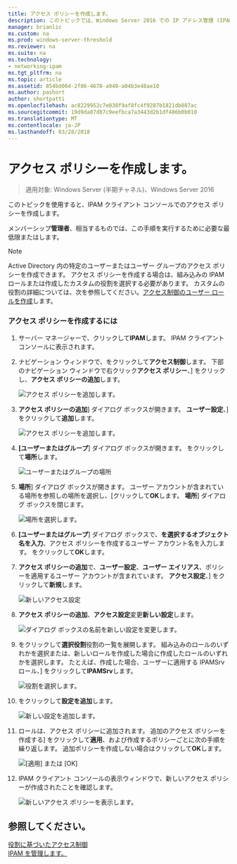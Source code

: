 ```yaml
---
title: アクセス ポリシーを作成します。
description: このトピックでは、Windows Server 2016 での IP アドレス管理 (IPAM) の管理ガイドの一部です。
manager: brianlic
ms.custom: na
ms.prod: windows-server-threshold
ms.reviewer: na
ms.suite: na
ms.technology:
- networking-ipam
ms.tgt_pltfrm: na
ms.topic: article
ms.assetid: 854bd064-2f86-4678-a940-a04b3e48ae10
ms.author: pashort
author: shortpatti
ms.openlocfilehash: ac8229952c7e038f9af8fc4f9287b1821db887ac
ms.sourcegitcommit: 19d9da87d87c9eefbca7a3443d2b1df486b0b010
ms.translationtype: MT
ms.contentlocale: ja-JP
ms.lasthandoff: 03/28/2018
---
```

# <a name="create-an-access-policy"></a>アクセス ポリシーを作成します。

>適用対象: Windows Server (半期チャネル)、Windows Server 2016

このトピックを使用すると、IPAM クライアント コンソールでのアクセス ポリシーを作成します。  
  
メンバーシップ**管理者**、相当するものでは、この手順を実行するために必要な最低限またはします。  
  
> [!NOTE]  
> Active Directory 内の特定のユーザーまたはユーザー グループのアクセス ポリシーを作成できます。 アクセス ポリシーを作成する場合は、組み込みの IPAM ロールまたは作成したカスタムの役割を選択する必要があります。 カスタムの役割の詳細については、次を参照してください。[アクセス制御のユーザー ロールを作成](../../technologies/ipam/Create-a-User-Role-for-Access-Control.md)します。  
  
### <a name="to-create-an-access-policy"></a>アクセス ポリシーを作成するには  
  
1.  サーバー マネージャーで、クリックして**IPAM**します。 IPAM クライアント コンソールに表示されます。  
  
2.  ナビゲーション ウィンドウで、をクリックして**アクセス制御**します。 下部のナビゲーション ウィンドウで右クリック**アクセス ポリシー**、] をクリックし、**アクセス ポリシーの追加**します。  
  
    ![アクセス ポリシーを追加します。](../../media/Create-an-Access-Policy/ipam_CreateAP_01.jpg)  
  
3.  **アクセス ポリシーの追加**] ダイアログ ボックスが開きます。 **ユーザー設定**、] をクリックして**追加**します。  
  
    ![アクセス ポリシーを追加します。](../../media/Create-an-Access-Policy/ipam_CreateAP_02.jpg)  
  
4.  **[ユーザーまたはグループ**] ダイアログ ボックスが開きます。 をクリックして**場所**します。  
  
    ![ユーザーまたはグループの場所](../../media/Create-an-Access-Policy/ipam_CreateAP_03.jpg)  
  
5.  **場所**] ダイアログ ボックスが開きます。 ユーザー アカウントが含まれている場所を参照しの場所を選択し、[クリックして**OK**します。 **場所**] ダイアログ ボックスを閉じます。  
  
    ![場所を選択します。](../../media/Create-an-Access-Policy/ipam_CreateAP_04.jpg)  
  
6.  **[ユーザーまたはグループ**] ダイアログ ボックスで、**を選択するオブジェクト名を入力**、アクセス ポリシーを作成するユーザー アカウント名を入力します。 をクリックして**OK**します。  
  
7.  **アクセス ポリシーの追加**で、**ユーザー設定**、**ユーザー エイリアス**、ポリシーを適用するユーザー アカウントが含まれています。 **アクセス設定**、] をクリックして**新規**します。  
  
    ![新しいアクセス設定](../../media/Create-an-Access-Policy/ipam_CreateAP_05.jpg)  
  
8.  **アクセス ポリシーの追加**、**アクセス設定**変更**新しい設定**します。  
  
    ![ダイアログ ボックスの名前を新しい設定を変更します。](../../media/Create-an-Access-Policy/ipam_CreateAP_06.jpg)  
  
9. をクリックして**選択役割**役割の一覧を展開します。 組み込みのロールのいずれかを選択または、新しいロールを作成した場合に作成したロールのいずれかを選択します。 たとえば、作成した場合、ユーザーに適用する IPAMSrv ロール、] をクリックして**IPAMSrv**します。  
  
    ![役割を選択します。](../../media/Create-an-Access-Policy/ipam_CreateAP_07.jpg)  
  
10. をクリックして**設定を追加**します。  
  
    ![新しい設定を追加します。](../../media/Create-an-Access-Policy/ipam_CreateAP_08.jpg)  
  
11. ロールは、アクセス ポリシーに追加されます。 追加のアクセス ポリシーを作成する] をクリックして**適用**、および作成するポリシーごとに次の手順を繰り返します。 追加ポリシーを作成しない場合はクリックして**OK**します。  
  
    ![[適用] または [OK]](../../media/Create-an-Access-Policy/ipam_CreateAP_09.jpg)  
  
12. IPAM クライアント コンソールの表示ウィンドウで、新しいアクセス ポリシーが作成されたことを確認します。  
  
    ![新しいアクセス ポリシーを表示します。](../../media/Create-an-Access-Policy/ipam_CreateAP_09a.jpg)  
  
## <a name="see-also"></a>参照してください。  
[役割に基づいたアクセス制御](Role-based-Access-Control.md)  
[IPAM を管理します。](Manage-IPAM.md)  
  


